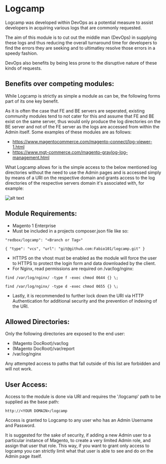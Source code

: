 # Logcamp

Logcamp was developed within DevOps as a potential measure to assist developers in acquiring various logs that are commonly requested. 

The aim of this module is to cut out the middle man (DevOps) in supplying these logs and thus reducing the overall turnaround time for developers to find the errors they are seeking and to ultimatley resolve those errors in a speedy fashion.

DevOps also benefits by being less prone to the disruptive nature of these kinds of requests.

## Benefits over competing modules:

While Logcamp is strictly as simple a module as can be, the following forms part of its one key benefit.

As it is often the case that FE and BE servers are seperated, existing community modules tend to not cater for this and assume that FE and BE exist on the same server, thus would only produce the log directories on the BE server and not of the FE server as the logs are accessed from within the Admin itself. Some examples of these modules are as follows:

* https://www.magentocommerce.com/magento-connect/log-viewer-1.html
* https://www.mgt-commerce.com/magento-graylog-log-management.html


What Logcamp allows for is the simple access to the below mentioned log directories without the need to use the Admin pages and is accessed simply by means of a URI on the respective domain and grants access to the log directories of the respective servers domain it's associated with, for example:


![alt text](http://d2ioaku7np9ucf.cloudfront.net/logcamp.png "Diagram")





## Module Requirements:


* Magento 1 Enterprise
* Must be included in a projects composer.json file like so:

`"redbox/logcamp": "<Branch or Tag>"`

`{
      "type": "vcs",
      "url": "git@github.com:Fabio101/logcamp.git"
    }`
    
* HTTPS on the vhost must be enabled as the module will force the user to HTTPS to protect the login form and data downloaded by the client.
* For Nginx, read permissions are required on /var/log/nginx:

`find /var/log/nginx/ -type f -exec chmod 0644 {} \;`

`find /var/log/nginx/ -type d -exec chmod 0655 {} \;`

* Lastly, it is recommended to further lock down the URI via HTTP Authentication for additional security and the prevention of indexing of the URI.

## Allowed Directories:

Only the following directories are exposed to the end user:

* (Magento DocRoot)/var/log
* (Magento DocRoot)/var/report
* /var/log/nginx

Any attempted access to paths that fall outside of this list are forbidden and will not work.

## User Access:

Access to the module is done via URI and requires the '/logcamp' path to be supplied as the base path:

`http://<YOUR DOMAIN>/logcamp`

Access is granted to Logcamp to any user who has an Admin Username and Password.

It is suggested for the sake of security, if adding a new Admin user to a particular instance of Magento, to create a very limited Admin role, and assign that user that role. This way, if you want to grant only access to logcamp you can strictly limit what that user is able to see and do on the Admin page itself.
